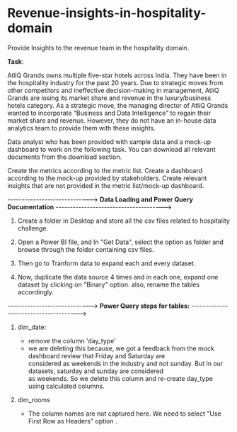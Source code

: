 # Revenue-insights-in-hospitality-domain
Provide Insights to the revenue team in the hospitality domain.

**Task**:  

AtliQ Grands owns multiple five-star hotels across India. They have been in the hospitality industry for the past 20 years. Due to strategic moves from other competitors and ineffective decision-making in management, AtliQ Grands are losing its market share and revenue in the luxury/business hotels category. As a strategic move, the managing director of AtliQ Grands wanted to incorporate “Business and Data Intelligence” to regain their market share and revenue. However, they do not have an in-house data analytics team to provide them with these insights.

Data analyst who has been provided with sample data and a mock-up dashboard to work on the following task. You can download all relevant documents from the download section.

Create the metrics according to the metric list.
Create a dashboard according to the mock-up provided by stakeholders.
Create relevant insights that are not provided in the metric list/mock-up dashboard.


-----------------------------> **Data Loading and Power Query Documentation** -------------------------------------->


1. Create a folder in Desktop and store all the csv files related to hospitality challenge.

2. Open a Power BI file, and In "Get Data", select the option as folder and browse through the folder containing csv files.

3. Then go to Tranform data to expand each and every dataset.

4. Now, duplicate the data source 4 times and in each one, expand one dataset by clicking on "Binary" option. also, rename 
   the tables accordingly.

----------------------------->  **Power Query steps for tables:**  -------------------------------------->
1. dim_date:
	- remove the column 'day_type'
	- we are deleting this because, we got a feedback from the mock dashboard review that Friday and Saturday are           
	  considered as weekends in the industry and not sunday. But In our datasets, saturday and sunday are considered           
	  as weekends. So we delete this column and re-create day_type using calculated columns.

2. dim_rooms
	- The column names are not captured here. We need to select "Use First Row as Headers" option .
